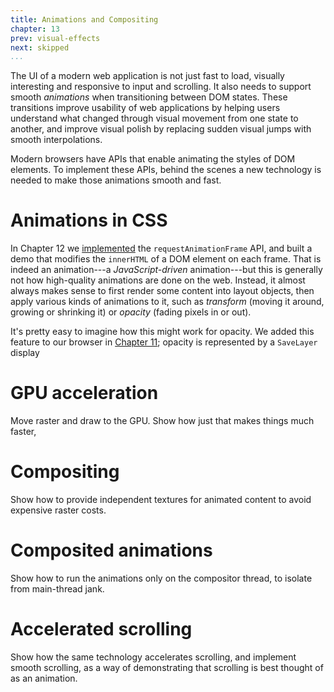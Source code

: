 ```yaml
---
title: Animations and Compositing
chapter: 13
prev: visual-effects
next: skipped
...
```


The UI of a modern web application is not just fast to load, visually
interesting and responsive to input and scrolling. It also needs to support
smooth *animations* when transitioning between DOM states. These transitions
improve usability of web applications by helping users understand what changed
through visual movement from one state to another, and improve visual polish by
replacing sudden visual jumps with smooth interpolations.

Modern browsers have APIs that enable animating the styles of DOM elements.
To implement these APIs, behind the scenes a new technology is
needed to make those animations smooth and fast.

Animations in CSS
=================

In Chapter 12 we [implemented](scheduling.md#animating-frames) the
`requestAnimationFrame` API, and built a demo that modifies the `innerHTML`
of a DOM element on each frame. That is indeed an animation---a
*JavaScript-driven* animation---but this is generally not how high-quality
animations are done on the web. Instead, it almost always makes sense to first
render some content into layout objects, then apply various kinds of
animations to it, such as *transform* (moving it around, growing or
shrinking it) or *opacity* (fading pixels in or out).

It's pretty easy to imagine how this might work for opacity. We added this
feature to our browser in [Chapter 11](visual-effects.md#opacity-and-alpha);
opacity is represented by a `SaveLayer` display 

GPU acceleration
================

Move raster and draw to the GPU. Show how just that makes things much faster,

Compositing
===========

Show how to provide independent textures for animated content to avoid expensive
raster costs.

Composited animations
=====================

Show how to run the animations only on the compositor thread, to isolate
from main-thread jank.

Accelerated scrolling
=====================

Show how the same technology accelerates scrolling, and implement smooth
scrolling, as a way of demonstrating that scrolling is best thought of as an
animation.

